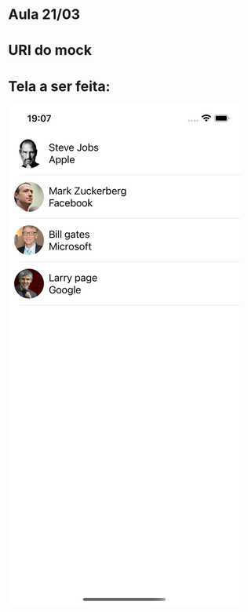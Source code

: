 # Aula 21/03

# URI do mock

[](https://run.mocky.io/v3/f0c36709-84e2-4043-a0f0-3bec512f6c84)

# Tela a ser feita:

![Simulator Screen Shot](images/simulador.png)

